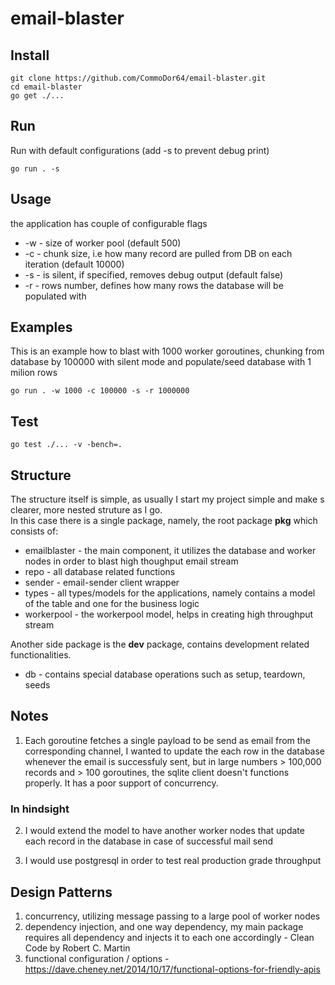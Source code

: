 # email-blaster
## Install
  ```
  git clone https://github.com/CommoDor64/email-blaster.git
  cd email-blaster
  go get ./...
  ```
## Run
Run with default configurations (add -s to prevent debug print)
  ```
  go run . -s
  ```
## Usage
the application has couple of configurable flags
- -w - size of worker pool (default 500)
- -c - chunk size, i.e how many record are pulled from DB on each iteration (default 10000)
- -s - is silent, if specified, removes debug output (default false)
- -r - rows number, defines how many rows the database will be populated with
## Examples
This is an example how to blast with 1000 worker goroutines, chunking from database by 100000
with silent mode and populate/seed database with 1 milion rows
  ```cd email-blaster
  go run . -w 1000 -c 100000 -s -r 1000000
  ```
## Test
  ```
  go test ./... -v -bench=.
  ```
## Structure
The structure itself is simple, as usually I start my project simple and make s clearer, 
more nested struture as I go.  
In this case there is a single package, namely, the root package **pkg** which consists of:

- emailblaster - the main component, it utilizes the database and worker nodes in order to blast
high thoughput email stream
- repo - all database related functions
- sender - email-sender client wrapper
- types - all types/models for the applications, namely contains a model of the table and one for the business logic
- workerpool - the workerpool model, helps in creating high throughput stream

Another side package is the **dev** package, contains development related functionalities.

- db - contains special database operations such as setup, teardown, seeds

## Notes
1) Each goroutine fetches a single payload to be send as email from the corresponding channel, I wanted to update the each row in the database whenever the email is successfuly sent, but in large numbers > 100,000 records and > 100 goroutines, the sqlite client doesn't functions properly. It has a poor support of concurrency.
### In hindsight
2) I would extend the model to have another worker nodes that update each record in the database in case of successful mail send

3) I would use postgresql in order to test real production grade throughput

## Design Patterns
1) concurrency, utilizing message passing to a large pool of worker nodes
2) dependency injection, and one way dependency, my main package requires all dependency and injects
it to each one accordingly - Clean Code by Robert C. Martin
3) functional configuration / options - https://dave.cheney.net/2014/10/17/functional-options-for-friendly-apis
